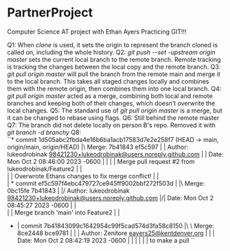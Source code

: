 # PartnerProject

Computer Science AT project with Ethan Ayers 
Practicing GIT!!!

Q1:
  When _clone_ is used, it sets the origin to represent the branch cloned is called on, including the whole history.
Q2:
  _git push --set -upstream origin master_ sets the current local branch to the remote branch. Remote tracking is tracking the changes between the local copy and the remote branch.
Q3:
  _git pull origin master_ will pull the branch from the remote main and merge it to the local branch. This takes all staged changes locally and combines them with the remote origin, then combines them into one local branch.
Q4:
  _git pull origin master_ acted as a merge, combining both local and remote branches and keeping both of their changes, which doesn't overwrite the local changes.
Q5:
  The standard use of _git pull origin master_ is a merge, but it can be changed to rebase using flags.
Q6:
  Still behind the remote master
Q7:
  The branch did not delete locally on person B's repo. Removed it with _git branch -d branchy_
Q8:  
``*   commit 1d505abc2fbda4e16b6ba1acb17583d7e2e258f7 (HEAD -> main, origin/main, origin/HEAD)
|\  Merge: 7b41843 ef5c597
| | Author: lukeodrobinak <98421230+lukeodrobinak@users.noreply.github.com>
| | Date:   Mon Oct 2 08:46:00 2023 -0600
| | 
| |     Merge pull request #2 from lukeodrobinak/Feature2
| |     
| |     Overwrote Ethans changes to fix merge conflict!
| |   
| *   commit ef5c597f4ebc479727ce945ff9002bbf272f503d
| |\  Merge: 0bc15fe 7b41843
| |/  Author: lukeodrobinak <98421230+lukeodrobinak@users.noreply.github.com>
|/|   Date:   Mon Oct 2 08:45:27 2023 -0600
| |   
| |       Merge branch 'main' into Feature2
| |   
* |   commit 7b41843099c1642954c99f5cad574d3fa58c8150
|\ \  Merge: 8ce2448 bce9781
| | | Author: Zenitore <eayers25@kentdenver.org>
| | | Date:   Mon Oct 2 08:42:19 2023 -0600
| | | 
| | |     to make a pull
``
